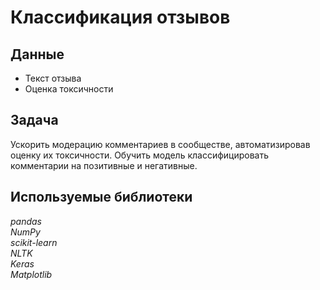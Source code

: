 # Классификация отзывов

## Данные
* Текст отзыва
* Оценка токсичности

## Задача
Ускорить модерацию комментариев в сообществе, автоматизировав оценку их токсичности. Обучить модель классифицировать комментарии на позитивные и негативные.

## Используемые библиотеки
*pandas* <br/> *NumPy* <br/> *scikit-learn* <br/> *NLTK* <br/> *Keras* <br/> *Matplotlib*